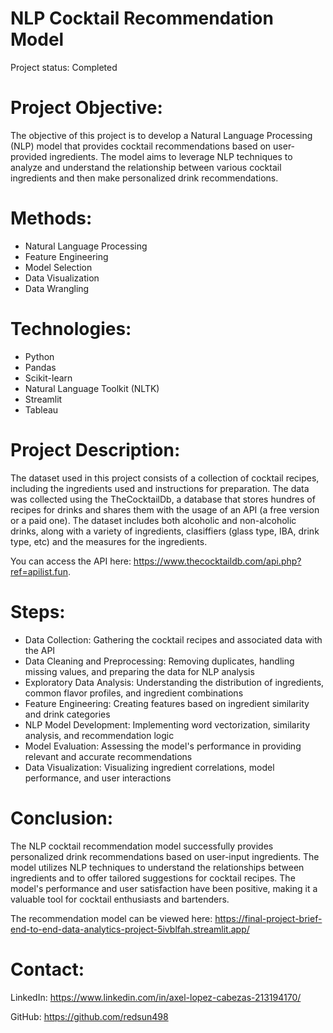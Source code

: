 # NLP Cocktail Recommendation Model
Project status: Completed

# Project Objective:
The objective of this project is to develop a Natural Language Processing (NLP) model that provides cocktail recommendations based on user-provided ingredients. The model aims to leverage NLP techniques to analyze and understand the relationship between various cocktail ingredients and then make personalized drink recommendations.

# Methods:
- Natural Language Processing
- Feature Engineering
- Model Selection
- Data Visualization
- Data Wrangling 

# Technologies:
- Python
- Pandas
- Scikit-learn
- Natural Language Toolkit (NLTK)
- Streamlit
- Tableau 

# Project Description:
The dataset used in this project consists of a collection of cocktail recipes, including the ingredients used and instructions for preparation. The data was collected using the TheCocktailDb, a database that stores hundres of recipes for drinks and shares them with the usage of an API (a free version or a paid one). The dataset includes both alcoholic and non-alcoholic drinks, along with a variety of ingredients, clasiffiers (glass type, IBA, drink type, etc) and the measures for the ingredients.

You can access the API here: https://www.thecocktaildb.com/api.php?ref=apilist.fun. 

# Steps:
- Data Collection: Gathering the cocktail recipes and associated data with the API
- Data Cleaning and Preprocessing: Removing duplicates, handling missing values, and preparing the data for NLP analysis
- Exploratory Data Analysis: Understanding the distribution of ingredients, common flavor profiles, and ingredient combinations
- Feature Engineering: Creating features based on ingredient similarity and drink categories
- NLP Model Development: Implementing word vectorization, similarity analysis, and recommendation logic
- Model Evaluation: Assessing the model's performance in providing relevant and accurate recommendations
- Data Visualization: Visualizing ingredient correlations, model performance, and user interactions

# Conclusion:
The NLP cocktail recommendation model successfully provides personalized drink recommendations based on user-input ingredients. The model utilizes NLP techniques to understand the relationships between ingredients and to offer tailored suggestions for cocktail recipes. The model's performance and user satisfaction have been positive, making it a valuable tool for cocktail enthusiasts and bartenders.

The recommendation model can be viewed here: https://final-project-brief-end-to-end-data-analytics-project-5ivblfah.streamlit.app/

# Contact:
LinkedIn: https://www.linkedin.com/in/axel-lopez-cabezas-213194170/

GitHub: https://github.com/redsun498
